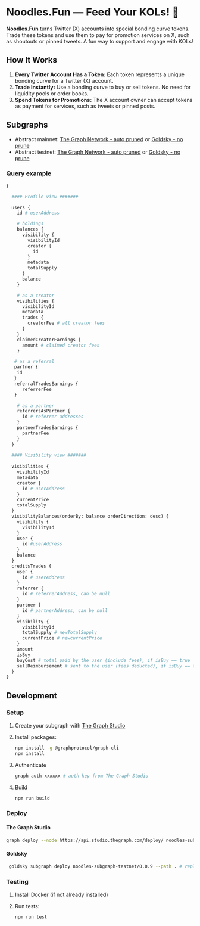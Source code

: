 # Noodles.Fun — Feed Your KOLs! 🍜

**Noodles.Fun** turns Twitter (X) accounts into special bonding curve tokens. Trade these tokens and use them to pay for promotion services on X, such as shoutouts or pinned tweets. A fun way to support and engage with KOLs!

## How It Works

1. **Every Twitter Account Has a Token:** Each token represents a unique bonding curve for a Twitter (X) account.
2. **Trade Instantly:** Use a bonding curve to buy or sell tokens. No need for liquidity pools or order books.
3. **Spend Tokens for Promotions:** The X account owner can accept tokens as payment for services, such as tweets or pinned posts.

## Subgraphs

* Abstract mainnet: [The Graph Network - auto pruned](https://thegraph.com/explorer/subgraphs/4aCcnWu6U2UhL6XrUKh2k45v4m8xVVF6S354PS2p9nsU?view=Query&chain=arbitrum-one) or [Goldsky - no prune](https://api.goldsky.com/api/public/project_cm3yp5wtflxub01wra3g2a0bc/subgraphs/noodles-abstract/v1.1.0/gn)
* Abstract testnet: [The Graph Network - auto pruned](https://api.studio.thegraph.com/query/94473/noodles-subgraph-testnet/version/latest) or [Goldsky - no prune](https://api.goldsky.com/api/public/project_cm3yp5wtflxub01wra3g2a0bc/subgraphs/noodles-subgraph-testnet/v1.4.1/gn)

### Query example

```graphql
{

  #### Profile view #######

  users {
    id # userAddress

    # holdings 
    balances {
      visibility {
        visibilityId
        creator {
          id
        }
        metadata
        totalSupply
      }
      balance
    }

    # as a creator 
    visibilities {
      visibilityId
      metadata
      trades {
        creatorFee # all creator fees
      }
    }
    claimedCreatorEarnings {
      amount # claimed creator fees
    }

   # as a referral 
   partner {
    id 
   }
   referralTradesEarnings {
      referrerFee
   }    

    # as a partner 
    referrersAsPartner {
      id # referrer addresses 
    }
    partnerTradesEarnings {
      partnerFee
    }
  }
  
  #### Visibility view #######
  
  visibilities {
    visibilityId
    metadata
    creator {
      id # userAddress
    }
    currentPrice
    totalSupply
  }
  visibilityBalances(orderBy: balance orderDirection: desc) {    
    visibility {
      visibilityId
    }
    user {
      id #userAddress
    }
    balance
  }
  creditsTrades {
    user {
      id # userAddress
    }
    referrer {
      id # referrerAddress, can be null
    }
    partner {
      id # partnerAddress, can be null
    }
    visibility {
      visibilityId
      totalSupply # newTotalSupply
      currentPrice # newcurrentPrice
    }
    amount
    isBuy
    buyCost # total paid by the user (include fees), if isBuy == true
    sellReimbursement # sent to the user (fees deducted), if isBuy == false
  }
}
```

## Development

### Setup

1. Create your subgraph with [The Graph Studio](https://thegraph.com/studio)

2. Install packages:

   ```bash
   npm install -g @graphprotocol/graph-cli
   npm install
   ```

3. Authenticate

   ```bash
   graph auth xxxxxx # auth key from The Graph Studio
   ```

4. Build

    ```bash
    npm run build
    ```

### Deploy

#### The Graph Studio

   ```bash
   graph deploy --node https://api.studio.thegraph.com/deploy/ noodles-subgraph-testnet # replace noodles-subgraph-testnet by your subgraph slug
   ```

#### Goldsky

  ```bash
   goldsky subgraph deploy noodles-subgraph-testnet/0.0.9 --path . # replace noodles-subgraph-testnet/0.0.9 by the slug and version you want
   ```

### Testing

1. Install Docker (if not already installed)

2. Run tests:

   ```bash
   npm run test
   ```

